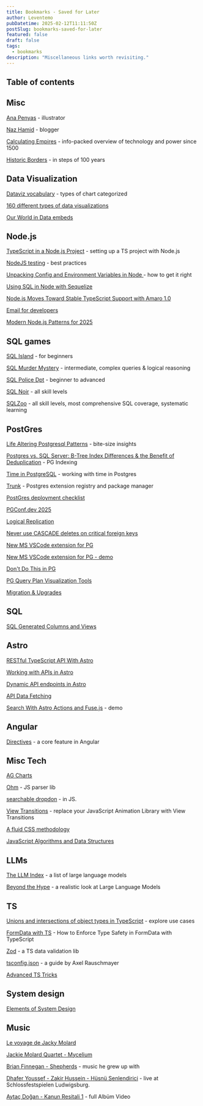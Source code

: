 ```yaml
---
title: Bookmarks - Saved for Later
author: Leventemo
pubDatetime: 2025-02-12T11:11:50Z
postSlug: bookmarks-saved-for-later
featured: false
draft: false
tags:
  - bookmarks
description: "Miscellaneous links worth revisiting."
---
```


## Table of contents

## Misc

[Ana Penyas](https://anapenyas.es/) - illustrator

[Naz Hamid](https://nazhamid.com/journal/) - blogger

[Calculating Empires](https://calculatingempires.net) - info-packed overview of technology and power since 1500

[Historic Borders](https://historicborders.app) - in steps of 100 years

## Data Visualization

[Dataviz vocabulary](https://ft-interactive.github.io/visual-vocabulary/) - types of chart categorized

[160 different types of data visualizations](https://datavizproject.com/)

[Our World in Data embeds](https://ourworldindata.org/new-feature-embed-archived-charts)

## Node.js

[TypeScript in a Node.js Project](https://www.robinwieruch.de/typescript-node-js/) - setting up a TS project with Node.js

[NodeJS testing](https://github.com/goldbergyoni/nodejs-testing-best-practices) - best practices

[Unpacking Config and Environment Variables in Node ](https://blog.platformatic.dev/stop-losing-sleep-over-nodejs-config-heres-how-to-get-it-right) - how to get it right

[Using SQL in Node with Sequelize](https://blog.appsignal.com/2025/06/11/using-sql-in-nodejs-with-sequelize.html)

[Node.js Moves Toward Stable TypeScript Support with Amaro 1.0](https://socket.dev/blog/node-js-moves-toward-stable-typescript-support-with-amaro-1-0)

[Email for developers](https://resend.com/)

[Modern Node.js Patterns for 2025](https://kashw1n.com/blog/nodejs-2025/)

## SQL games

[SQL Island](https://sql-island.informatik.uni-kl.de/) - for beginners

[SQL Murder Mystery](https://mystery.knightlab.com/) - intermediate, complex queries & logical reasoning

[SQL Police Dpt](https://sqlpd.com/) - beginner to advanced

[SQL Noir](https://www.sqlnoir.com) - all skill levels

[SQLZoo](https://sqlzoo.net/wiki/SQL_Tutorial) - all skill levels, most comprehensive SQL coverage, systematic learning

## PostGres

[Life Altering Postgresql Patterns](https://mccue.dev/pages/3-11-25-life-altering-postgresql-patterns) - bite-size insights

[Postgres vs. SQL Server: B-Tree Index Differences & the Benefit of Deduplication](https://pganalyze.com/blog/postgresql-vs-sql-server-btree-index-deduplication) - PG Indexing

[Time in PostgreSQL](https://boringsql.com/posts/know-the-time-in-postgresql/) - working with time in Postgres

[Trunk](https://pgt.dev/) - Postgres extension registry and package manager

[PostGres deployment checklist](https://stormatics.tech/blogs/checklist-is-your-postgresql-deployment-production-grade)

[PGConf.dev 2025](https://www.youtube.com/playlist?list=PLTw6f6dqzO1tCLr_OHjZ37kY2r35u2tCq#pgconfdev2025)

[Logical Replication](https://boringsql.com/posts/logication-replication-introduction/)

[Never use CASCADE deletes on critical foreign keys](https://vince.beehiiv.com/p/how-i-dropped-the-production-database-on-a-friday-night)

[New MS VSCode extension for PG](https://www.youtube.com/watch?v=wzyY7GNV7Xo)

[New MS VSCode extension for PG - demo](https://www.youtube.com/watch?v=wzyY7GNV7Xo)

[Don't Do This in PG](https://mail.google.com/mail/u/0/#inbox/FMfcgzQbgJHfXGmdFmwtXnjClqGpPcJJ)

[PG Query Plan Visualization Tools](https://www.pgmustard.com/blog/postgres-query-plan-visualization-tools)

[Migration & Upgrades](https://severalnines.com/blog/migration-and-upgrades-achieving-near-zero-downtime-in-postgresql/)

## SQL

[SQL Generated Columns and Views](https://tighten.com/insights/sql-generated-columns-and-views-how-to-use-them-in-your-laravel-app/?utm_source=laravelnews&utm_medium=link&utm_campaign=laravelnews)

## Astro

[RESTful TypeScript API With Astro](https://www.youtube.com/watch?v=2Mo3q_7NfCY)

[Working with APIs in Astro](https://www.youtube.com/watch?v=iX-mTitP4aE)

[Dynamic API endpoints in Astro](https://www.youtube.com/watch?v=Q1GJpcJLXhQ&t=11s)

[API Data Fetching](https://www.youtube.com/watch?v=9wXdv7rHW2w&t=5s)

[Search With Astro Actions and Fuse.js](https://css-tricks.com/powering-search-with-astro-actions-and-fuse-js/) - demo

## Angular

[Directives](https://medium.com/coreteq/directives-a-core-feature-of-the-angular-toolkit-34ccec531e19) - a core feature in Angular

## Misc Tech

[AG Charts](https://www.ag-grid.com/charts/gallery/?utm_source=charts-homepage&utm_medium=hero-section&utm_campaign=homepage-cta)

[Ohm](https://ohmjs.org/) - JS parser lib

[searchable dropdon](https://javascript.plainenglish.io/how-to-build-a-searchable-dropdown-with-fetch-api-and-json-data-ab409d1b244a) - in JS.

[View Transitions](https://www.builder.io/blog/view-transitions) - replace your JavaScript Animation Library with View Transitions

[A fluid CSS methodology](https://willybrauner.com/journal/a-fluid-css-methodology)

[JavaScript Algorithms and Data Structures](https://github.com/trekhleb/javascript-algorithms)

## LLMs

[The LLM Index](https://sapling.ai/llm/index) - a list of large language models

[Beyond the Hype](https://www.youtube.com/watch?v=Pv0cfsastFs) - a realistic look at Large Language Models

## TS

[Unions and intersections of object types in TypeScript](https://2ality.com/2025/03/object-type-union-intersection.html) - explore use cases

[FormData with TS](https://www.freecodecamp.org/news/how-to-enforce-type-safety-in-formdata-with-typescript/) - How to Enforce Type Safety in FormData with TypeScript

[Zod](https://didoesdigital.com/blog/zod-overview/) - a TS data validation lib

[tsconfig.json](https://2ality.com/2025/01/tsconfig-json.html) - a guide by Axel Rauschmayer

[Advanced TS Tricks](https://egghead.io/advanced-type-script-tricks-for-cleaner-safer-code~v5rnf?utm_campaign=Advanced%20TypeScript%20Tricks%20for%20Cleaner%2C%20Safer%20Code&utm_content=Advanced%20TypeScript%20Tricks%20for%20Cleaner%2C%20Safer%20Code&utm_medium=email_action&utm_source=customer.io
)

## System design

[Elements of System Design](https://github.com/jarulraj/periodic-table?ref=sidebar)

## Music

[Le voyage de Jacky Molard](https://www.youtube.com/watch?v=6giMf9YAuTw)

[Jackie Molard Quartet - Mycelium](https://www.youtube.com/playlist?list=OLAK5uy_mz6rFziAHYRH0zLXZPs-yNhRVzeOFaAJI)

[Brian Finnegan - Shepherds](https://brianfinnegan.bandcamp.com/album/shepherds-3) - music he grew up with

[Dhafer Youssef - Zakir Hussein - Hüsnü Senlendirici](https://www.youtube.com/watch?v=4Elh8WytKfA) - live at Schlossfestspielen Ludwigsburg.

[Aytaç Doğan - Kanun Resitali 1](https://www.youtube.com/watch?v=VS3LafxrMIs) - full Albüm Video
